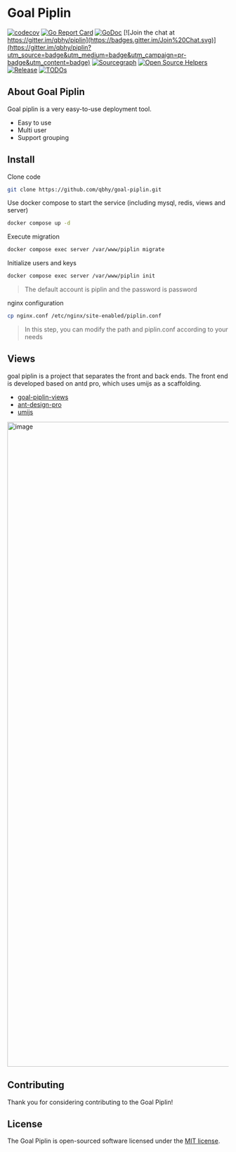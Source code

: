 # Goal Piplin
[![codecov](https://codecov.io/gh/qbhy/piplin/branch/master/graph/badge.svg)](https://codecov.io/gh/qbhy/piplin)
[![Go Report Card](https://goreportcard.com/badge/github.com/goal-web/example)](https://goreportcard.com/report/github.com/goal-web/example)
[![GoDoc](https://pkg.go.dev/badge/github.com/goal-web/example?status.svg)](https://pkg.go.dev/github.com/goal-web/example?tab=doc)
[![Join the chat at https://gitter.im/qbhy/piplin](https://badges.gitter.im/Join%20Chat.svg)](https://gitter.im/qbhy/piplin?utm_source=badge&utm_medium=badge&utm_campaign=pr-badge&utm_content=badge)
[![Sourcegraph](https://sourcegraph.com/github.com/goal-web/example/-/badge.svg)](https://sourcegraph.com/github.com/goal-web/contracts?badge)
[![Open Source Helpers](https://www.codetriage.com/qbhy/piplin/badges/users.svg)](https://www.codetriage.com/qbhy/piplin)
[![Release](https://img.shields.io/github/release/qbhy/piplin.svg?style=flat-square)](https://github.com/goal-web/example/releases)
[![TODOs](https://badgen.net/https/api.tickgit.com/badgen/github.com/goal-web/example)](https://www.tickgit.com/browse?repo=github.com/goal-web/example)

## About Goal Piplin

Goal piplin is a very easy-to-use deployment tool.

- Easy to use
- Multi user
- Support grouping

## Install
Clone code

```bash
git clone https://github.com/qbhy/goal-piplin.git
```

Use docker compose to start the service (including mysql, redis, views and server)
```bash
docker compose up -d
```

Execute migration
```bash
docker compose exec server /var/www/piplin migrate
```

Initialize users and keys
```bash
docker compose exec server /var/www/piplin init
```
> The default account is piplin and the password is password

nginx configuration
```bash
cp nginx.conf /etc/nginx/site-enabled/piplin.conf
```
> In this step, you can modify the path and piplin.conf according to your needs

## Views
goal piplin is a project that separates the front and back ends. The front end is developed based on antd pro, which uses umijs as a scaffolding.

 - [goal-piplin-views](https://github.com/qbhy/goal-piplin-views)
 - [ant-design-pro](https://github.com/ant-design/ant-design-pro)
 - [umijs](https://github.com/umijs/umi)

<img width="1466" alt="image" src="https://github.com/qbhy/goal-piplin/assets/24204533/d0e0c034-02d7-4eca-ad91-2f7090dd5c1c">

## Contributing

Thank you for considering contributing to the Goal Piplin! 

## License

The Goal Piplin is open-sourced software licensed under the [MIT license](https://opensource.org/licenses/MIT).

